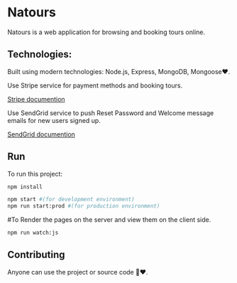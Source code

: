 # Natours

Natours is a web application for browsing and booking tours online.

## Technologies:
Built using modern technologies: Node.js, Express, MongoDB, Mongoose❤️. 

Use Stripe service for payment methods and booking tours.

[Stripe documention](https://stripe.com/docs)

Use SendGrid service to push Reset Password and Welcome message emails for new users signed up.

[SendGrid documention](https://docs.sendgrid.com/for-developers/sending-email/getting-started-smtp)


## Run

To run this project:

```bash
npm install 
```
```bash
npm start #(for development environment)
npm run start:prod #(for production environment)
```
#To Render the pages on the server and view them on the client side.
```bash
npm run watch:js  
```

## Contributing

Anyone can use the project or source code 🤝❤️.



